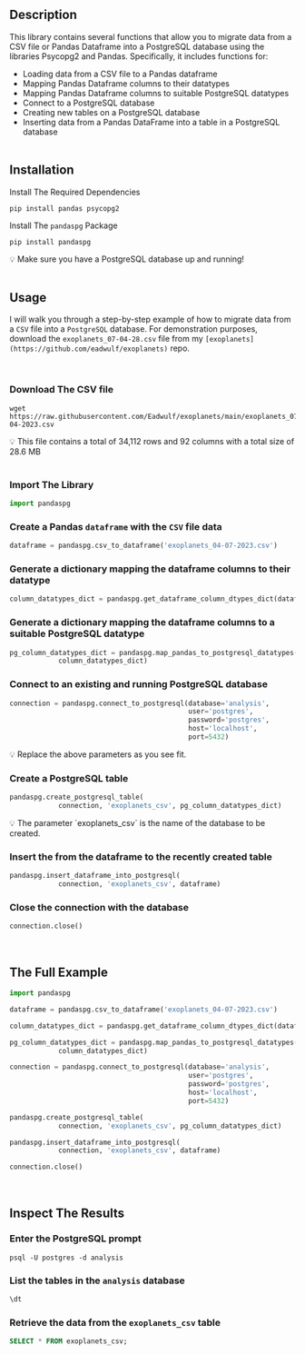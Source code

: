 ## Description

This library contains several functions that allow you to migrate data from a CSV file or Pandas Dataframe into a PostgreSQL database using the libraries Psycopg2 and Pandas. Specifically, it includes functions for:

- Loading data from a CSV file to a Pandas dataframe
- Mapping Pandas Dataframe columns to their datatypes
- Mapping Pandas Dataframe columns to suitable PostgreSQL datatypes
- Connect to a PostgreSQL database
- Creating new tables on a PostgreSQL database
- Inserting data from a Pandas DataFrame into a table in a PostgreSQL database
<br> <br>


## Installation

Install The Required Dependencies

```console
pip install pandas psycopg2
```

Install The `pandaspg` Package

```console
pip install pandaspg
```

<aside> 💡 Make sure you have a PostgreSQL database up and running! </aside>
<br>


## Usage

I will walk you through a step-by-step example of how to migrate data from a `CSV` file into a `PostgreSQL` database. For demonstration purposes, download the `exoplanets_07-04-28.csv` file from my `[exoplanets](https://github.com/eadwulf/exoplanets)` repo.

<br>


### Download The CSV file

```console
wget https://raw.githubusercontent.com/Eadwulf/exoplanets/main/exoplanets_07-04-2023.csv
```

<aside> 💡 This file contains a total of 34,112 rows and 92 columns with a total size of 28.6 MB </aside>
<br>

### Import The Library

```python
import pandaspg
```

### Create a Pandas `dataframe` with the `CSV` file data

```python
dataframe = pandaspg.csv_to_dataframe('exoplanets_04-07-2023.csv')
```

### Generate a dictionary mapping the dataframe columns to their datatype

```python
column_datatypes_dict = pandaspg.get_dataframe_column_dtypes_dict(dataframe)
```

### Generate a dictionary mapping the dataframe columns to a suitable PostgreSQL datatype

```python
pg_column_datatypes_dict = pandaspg.map_pandas_to_postgresql_datatypes(
            column_datatypes_dict)
```

### Connect to an existing and running PostgreSQL database

```python
connection = pandaspg.connect_to_postgresql(database='analysis',
                                            user='postgres',
                                            password='postgres',
                                            host='localhost',
                                            port=5432)
```

<aside> 💡 Replace the above parameters as you see fit. </aside>


### Create a PostgreSQL table

```python
pandaspg.create_postgresql_table(
            connection, 'exoplanets_csv', pg_column_datatypes_dict)
```

<aside> 💡 The parameter `exoplanets_csv` is the name of the database to be created. </aside>

### Insert the from the dataframe to the recently created table

```python
pandaspg.insert_dataframe_into_postgresql(
            connection, 'exoplanets_csv', dataframe)
```

### Close the connection with the database

```python
connection.close()
```
<br>

## The Full Example

```python
import pandaspg

dataframe = pandaspg.csv_to_dataframe('exoplanets_04-07-2023.csv')

column_datatypes_dict = pandaspg.get_dataframe_column_dtypes_dict(dataframe)

pg_column_datatypes_dict = pandaspg.map_pandas_to_postgresql_datatypes(
            column_datatypes_dict)

connection = pandaspg.connect_to_postgresql(database='analysis',
                                            user='postgres',
                                            password='postgres',
                                            host='localhost',
                                            port=5432)

pandaspg.create_postgresql_table(
            connection, 'exoplanets_csv', pg_column_datatypes_dict)

pandaspg.insert_dataframe_into_postgresql(
            connection, 'exoplanets_csv', dataframe)

connection.close()
```
<br>

## Inspect The Results

### Enter the PostgreSQL prompt

```cosnole
psql -U postgres -d analysis
```

### List the tables in the `analysis` database

```sql
\dt
```

### Retrieve the data from the `exoplanets_csv` table

```sql
SELECT * FROM exoplanets_csv;
```